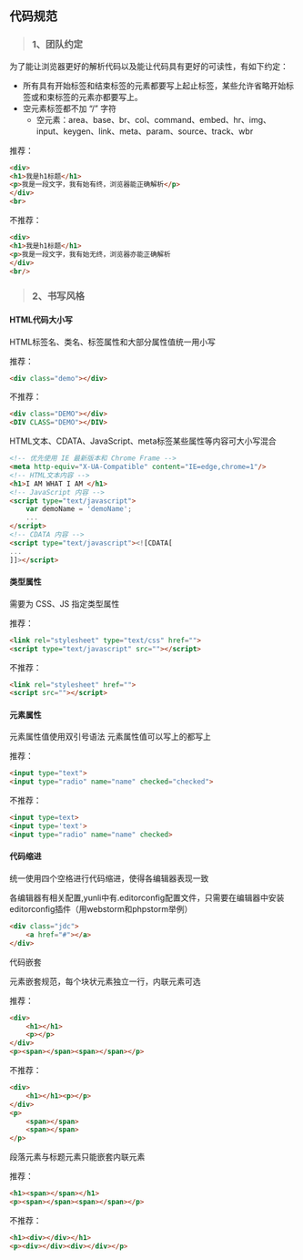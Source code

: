 ## 代码规范

> ### 1、团队约定
为了能让浏览器更好的解析代码以及能让代码具有更好的可读性，有如下约定： 
- 所有具有开始标签和结束标签的元素都要写上起止标签，某些允许省略开始标签或和束标签的元素亦都要写上。
- 空元素标签都不加 “/” 字符
  - 空元素：area、base、br、col、command、embed、hr、img、input、keygen、link、meta、param、source、track、wbr

推荐：
```html
<div>
<h1>我是h1标题</h1>
<p>我是一段文字，我有始有终，浏览器能正确解析</p>
</div>
<br>
```
不推荐：
```html
<div>
<h1>我是h1标题</h1>
<p>我是一段文字，我有始无终，浏览器亦能正确解析
</div>
<br/>
```
> ### 2、书写风格
#### HTML代码大小写
HTML标签名、类名、标签属性和大部分属性值统一用小写

推荐：
```html
<div class="demo"></div>
```
不推荐：
```html
<div class="DEMO"></div>
<DIV CLASS="DEMO"></DIV>
```
HTML文本、CDATA、JavaScript、meta标签某些属性等内容可大小写混合
```html
<!-- 优先使用 IE 最新版本和 Chrome Frame -->
<meta http-equiv="X-UA-Compatible" content="IE=edge,chrome=1"/>
<!-- HTML文本内容 -->
<h1>I AM WHAT I AM </h1>
<!-- JavaScript 内容 -->
<script type="text/javascript">
	var demoName = 'demoName';
	...
</script>
<!-- CDATA 内容 -->
<script type="text/javascript"><![CDATA[
...
]]></script>
```
#### 类型属性

需要为 CSS、JS 指定类型属性

推荐：
```html
<link rel="stylesheet" type="text/css" href="">
<script type="text/javascript" src=""></script>
```
不推荐：
```html
<link rel="stylesheet" href="">
<script src=""></script>
```
#### 元素属性

元素属性值使用双引号语法
元素属性值可以写上的都写上

推荐：
```html
<input type="text">
<input type="radio" name="name" checked="checked">
```
不推荐：
```html
<input type=text>	
<input type='text'>
<input type="radio" name="name" checked>
```
#### 代码缩进

统一使用四个空格进行代码缩进，使得各编辑器表现一致

各编辑器有相关配置,yunli中有.editorconfig配置文件，只需要在编辑器中安装editorconfig插件（用webstorm和phpstorm举例）

```html
<div class="jdc">
    <a href="#"></a>
</div>
```

代码嵌套

元素嵌套规范，每个块状元素独立一行，内联元素可选

推荐：

```html
<div>
    <h1></h1>
    <p></p>
</div>	
<p><span></span><span></span></p>
```

不推荐：

```html
<div>
    <h1></h1><p></p>
</div>
<p> 
    <span></span>
    <span></span>
</p>
```

段落元素与标题元素只能嵌套内联元素

推荐：

```html
<h1><span></span></h1>
<p><span></span><span></span></p>
```
不推荐：

```html
<h1><div></div></h1>
<p><div></div><div></div></p>
```
